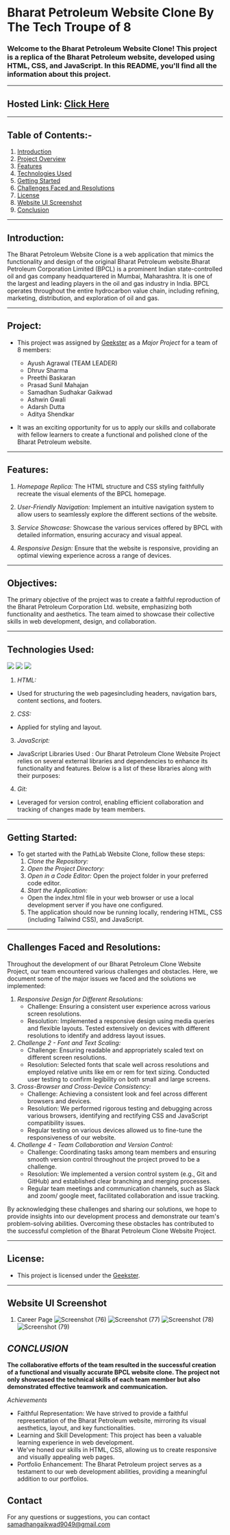 # Bharat Petroleum Website Clone By The Tech Troupe of 8

### Welcome to the Bharat Petroleum Website Clone! This project is a replica of the Bharat Petroleum website, developed using HTML, CSS, and JavaScript. In this README, you'll find all the information about this project.
---

## Hosted Link: [Click Here](https://ayushagrawal2806.github.io/Bharat-Petroleum/)
---

## Table of Contents:-
1. [Introduction](#introduction)
2. [Project Overview](#project)
3. [Features](#features)
4. [Technologies Used](#technologies-used)
5. [Getting Started](#getting-started)
6. [Challenges Faced and Resolutions](#challenges-faced-and-resolutions)
7. [License](#license)
8. [Website UI Screenshot](#website-ui-screenshot)
9. [Conclusion](#conclusion)
---

## Introduction:

The Bharat Petroleum Website Clone is a web application that mimics the functionality and design of the original Bharat Petroleum website.Bharat Petroleum Corporation Limited (BPCL) is a prominent Indian state-controlled oil and gas company headquartered in Mumbai, Maharashtra. It is one of the largest and leading players in the oil and gas industry in India. BPCL operates throughout the entire hydrocarbon value chain, including refining, marketing, distribution, and exploration of oil and gas.

---

## Project:
- This project was assigned by [Geekster](https://www.geekster.in/) as a *Major Project* for a team of 8 members:
  - Ayush Agrawal (TEAM LEADER)
  - Dhruv Sharma
  - Preethi Baskaran
  - Prasad Sunil Mahajan
  - Samadhan Sudhakar Gaikwad
  - Ashwin Gwali 
  - Adarsh Dutta
  - Aditya Shendkar

- It was an exciting opportunity for us to apply our skills and collaborate with fellow learners to create a functional and polished clone of the Bharat Petroleum website.
---

## Features:
1. *Homepage Replica:*
   The HTML structure and CSS styling faithfully recreate the visual elements of the BPCL homepage.

2. *User-Friendly Navigation:*
   Implement an intuitive navigation system to allow users to seamlessly explore the different sections of the website.

3. *Service Showcase:*
   Showcase the various services offered by BPCL with detailed information, ensuring accuracy and visual appeal.

4. *Responsive Design:*
    Ensure that the website is responsive, providing an optimal viewing experience across a range of devices.
---

## Objectives:
The primary objective of the project was to create a faithful reproduction of the Bharat Petroleum Corporation Ltd. website, emphasizing both functionality and aesthetics. The team aimed to showcase their collective skills in web development, design, and collaboration.

---

## Technologies Used:  
<img src="https://img.icons8.com/color/48/000000/html-5.png"/>          <img src="https://img.icons8.com/color/48/000000/css3.png"/>          <img src="https://img.icons8.com/color/48/000000/javascript.png"/>         
1.  *HTML:*  
 - Used for structuring the web pagesincluding headers, navigation bars, content sections, and footers.
2.  *CSS:* 
 - Applied for styling and layout.
3.  *JavaScript:*
 - JavaScript Libraries Used : Our Bharat Petroleum Clone Website Project relies on several external libraries and dependencies to enhance its functionality and features. Below is a list of these libraries along with their purposes:
4. *Git:*
-  Leveraged for version control, enabling efficient collaboration and tracking of changes made by team members.
---

## Getting Started:
- To get started with the PathLab Website Clone, follow these steps:
  1. *Clone the Repository:* 
  2. *Open the Project Directory:*
  3. *Open in a Code Editor:* Open the project folder in your preferred code editor.
  4. *Start the Application:*
    - Open the index.html file in your web browser or use a local development server if you have one configured.
  5. The application should now be running locally, rendering HTML, CSS (including Tailwind CSS), and JavaScript.
---

## Challenges Faced and Resolutions:
Throughout the development of our Bharat Petroleum Clone Website Project, our team encountered various challenges and obstacles. Here, we document some of the major issues we faced and the solutions we implemented:
1. *Responsive Design for Different Resolutions:*
   - Challenge: Ensuring a consistent user experience across various screen resolutions.
   - Resolution: Implemented a responsive design using media queries and flexible layouts. Tested extensively on devices with different resolutions to identify and address layout issues.
4. *Challenge 2 - Font and Text Scaling:*
   - Challenge: Ensuring readable and appropriately scaled text on different screen resolutions.
   - Resolution: Selected fonts that scale well across resolutions and employed relative units like em or rem for text sizing. Conducted user testing to confirm legibility on both small and large screens.
5. *Cross-Browser and Cross-Device Consistency:*
   - Challenge: Achieving a consistent look and feel across different browsers and devices.
   - Resolution: We performed rigorous testing and debugging across various browsers, identifying and rectifying CSS and JavaScript compatibility issues.
   - Regular testing on various devices allowed us to fine-tune the responsiveness of our website.
6. *Challenge 4 - Team Collaboration and Version Control:*
   - Challenge: Coordinating tasks among team members and ensuring smooth version control throughout the project proved to be a challenge.
   - Resolution: We implemented a version control system (e.g., Git and GitHub) and established clear branching and merging processes.
   - Regular team meetings and communication channels, such as Slack and zoom/ google meet, facilitated collaboration and issue tracking.
     
By acknowledging these challenges and sharing our solutions, we hope to provide insights into our development process and demonstrate our team's problem-solving abilities. Overcoming these obstacles has contributed to the successful completion of the Bharat Petroleum Clone Website Project.

---

## License:
- This project is licensed under the [Geekster](LICENSE).
---

## Website UI Screenshot

1. Career Page
![Screenshot (76)](https://github.com/ayushagrawal2806/Bharat-Petroleum/assets/149144574/921128a0-5d80-4198-a820-b567b663edf1)
![Screenshot (77)](https://github.com/ayushagrawal2806/Bharat-Petroleum/assets/149144574/03ff1c53-057e-495b-8e15-2188c1faff75)
![Screenshot (78)](https://github.com/ayushagrawal2806/Bharat-Petroleum/assets/149144574/b4d6560c-c7b8-413c-b65f-5bae8acf30a8)
![Screenshot (79)](https://github.com/ayushagrawal2806/Bharat-Petroleum/assets/149144574/952ec7a7-d6fe-4c68-86ae-5157597018e2)




## *CONCLUSION*

**The collaborative efforts of the team resulted in the successful creation of a functional and visually accurate BPCL website clone. The project not only showcased the technical skills of each team member but also demonstrated effective teamwork and communication.**

*Achievements*
- Faithful Representation: We have strived to provide a faithful representation of the Bharat Petroleum website, mirroring its visual aesthetics, layout, and key functionalities.
- Learning and Skill Development: This project has been a valuable learning experience in web development.
- We've honed our skills in HTML, CSS, allowing us to create responsive and visually appealing web pages.
- Portfolio Enhancement: The Bharat Petroleum project serves as a testament to our web development abilities, providing a meaningful addition to our portfolios.

## Contact

For any questions or suggestions, you can contact samadhangaikwad9049@gmail.com
